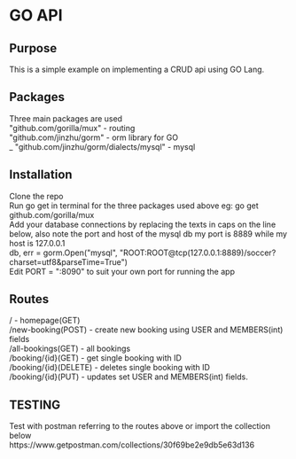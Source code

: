 # GO API

## Purpose
<p>This is a simple example on implementing a CRUD api using GO Lang.</p>

## Packages
<p>Three main packages are used<br>
	"github.com/gorilla/mux" - routing<br>
	"github.com/jinzhu/gorm" - orm library for GO<br>
	_ "github.com/jinzhu/gorm/dialects/mysql" - mysql<br>
</p>

## Installation
<p>Clone the repo<br>
Run go get in terminal for the three packages used above eg: go get github.com/gorilla/mux<br>
Add your database connections by replacing the texts in caps on the line below, also note the port and host of the mysql db my port is 8889 while my host is 127.0.0.1 <br>
    db, err = gorm.Open("mysql", "ROOT:ROOT@tcp(127.0.0.1:8889)/soccer?charset=utf8&parseTime=True")<br>
Edit PORT = ":8090" to suit your own port for running the app<br>
</p>

## Routes
<p>/ - homepage(GET)<br>
/new-booking(POST) - create new booking using USER and MEMBERS(int) fields<br>
/all-bookings(GET) - all bookings<br>
/booking/{id}(GET) - get single booking with ID<br>
/booking/{id}(DELETE) - deletes single booking with ID<br>
/booking/{id}(PUT) - updates set USER and MEMBERS(int) fields.
</p>

## TESTING
<p>
Test with postman referring to the routes above or import the collection below<br>
https://www.getpostman.com/collections/30f69be2e9db5e63d136
</p>